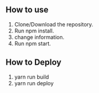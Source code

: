 ## How to use

1. Clone/Download the repository.
2. Run npm install.
3. change information. 
4. Run npm start.

## How to Deploy
1. yarn run build
2. yarn run deploy
